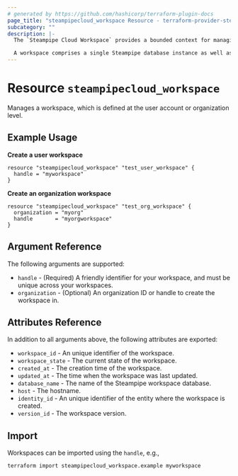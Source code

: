 ```yaml
---
# generated by https://github.com/hashicorp/terraform-plugin-docs
page_title: "steampipecloud_workspace Resource - terraform-provider-steampipecloud"
subcategory: ""
description: |-
  The `Steampipe Cloud Workspace` provides a bounded context for managing, operating, and securing Steampipe resources.

  A workspace comprises a single Steampipe database instance as well as a directory of mod resources such as queries, benchmarks, and controls. Workspaces allow you to separate your Steampipe instances for security, operational, or organizational purposes.
---
```


# Resource `steampipecloud_workspace`

Manages a workspace, which is defined at the user account or organization level.

## Example Usage

**Create a user workspace**

```hcl
resource "steampipecloud_workspace" "test_user_workspace" {
  handle = "myworkspace"
}
```

**Create an organization workspace**

```hcl
resource "steampipecloud_workspace" "test_org_workspace" {
  organization = "myorg"
  handle       = "myorgworkspace"
}
```

## Argument Reference

The following arguments are supported:

- `handle` - (Required) A friendly identifier for your workspace, and must be unique across your workspaces.
- `organization` - (Optional) An organization ID or handle to create the workspace in.

## Attributes Reference

In addition to all arguments above, the following attributes are exported:

- `workspace_id` - An unique identifier of the workspace.
- `workspace_state` - The current state of the workspace.
- `created_at` - The creation time of the workspace.
- `updated_at` - The time when the workspace was last updated.
- `database_name` - The name of the Steampipe workspace database.
- `host` - The hostname.
- `identity_id` - An unique identifier of the entity where the workspace is created.
- `version_id` - The workspace version.

## Import

Workspaces can be imported using the `handle`, e.g.,

```sh
terraform import steampipecloud_workspace.example myworkspace
```
